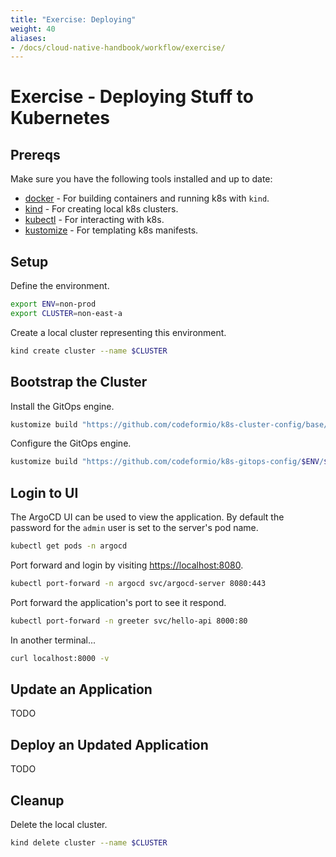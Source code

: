 ```yaml
---
title: "Exercise: Deploying"
weight: 40
aliases:
- /docs/cloud-native-handbook/workflow/exercise/
---
```


# Exercise - Deploying Stuff to Kubernetes

## Prereqs

Make sure you have the following tools installed and up to date:

- [docker](https://docs.docker.com/get-docker/) - For building containers and running k8s with `kind`.
- [kind](https://kind.sigs.k8s.io/docs/user/quick-start/) - For creating local k8s clusters.
- [kubectl](https://kubernetes.io/docs/tasks/tools/install-kubectl/) - For interacting with k8s.
- [kustomize](https://kubernetes-sigs.github.io/kustomize/installation/) - For templating k8s manifests.

## Setup

Define the environment.

```sh
export ENV=non-prod
export CLUSTER=non-east-a
```

Create a local cluster representing this environment.

```sh
kind create cluster --name $CLUSTER
```

## Bootstrap the Cluster

Install the GitOps engine.

```sh
kustomize build "https://github.com/codeformio/k8s-cluster-config/base/argocd?ref=$ENV" | kubectl apply -f -
```

Configure the GitOps engine.

```sh
kustomize build "https://github.com/codeformio/k8s-gitops-config/$ENV/$CLUSTER?ref=$ENV" | kubectl apply -f -
```

## Login to UI

The ArgoCD UI can be used to view the application. By default the password for the `admin` user is set to the server's pod name.

```sh
kubectl get pods -n argocd
```

Port forward and login by visiting [https://localhost:8080](https://localhost:8080).

```sh
kubectl port-forward -n argocd svc/argocd-server 8080:443
```

Port forward the application's port to see it respond.

```sh
kubectl port-forward -n greeter svc/hello-api 8000:80
```

In another terminal...

```sh
curl localhost:8000 -v
```

## Update an Application

TODO

## Deploy an Updated Application

TODO

## Cleanup

Delete the local cluster.

```sh
kind delete cluster --name $CLUSTER
```
